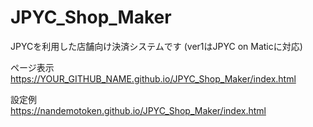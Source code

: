# JPYC_Shop_Maker
JPYCを利用した店舗向け決済システムです (ver1はJPYC on Maticに対応)

ページ表示
https://YOUR_GITHUB_NAME.github.io/JPYC_Shop_Maker/index.html

設定例  
https://nandemotoken.github.io/JPYC_Shop_Maker/index.html


